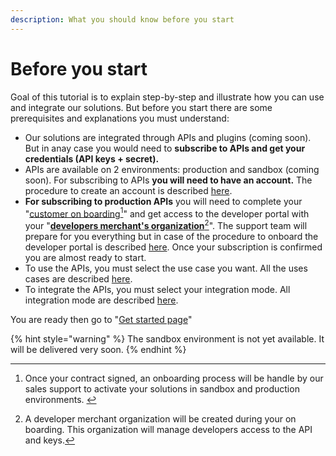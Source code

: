 ```yaml
---
description: What you should know before you start
---
```


# Before you start

Goal of this tutorial is to explain step-by-step and illustrate how you can use and integrate our solutions. But before you start there are some prerequisites and explanations you must understand:

* Our solutions are integrated through APIs and plugins (coming soon). But in anay case you would need to **subscribe to APIs and get your credentials (API keys + secret).**
* APIs are available on 2 environments: production and sandbox (coming soon). For subscribing to APIs **you will need to have an account.** The procedure to create an account is described [here](developers-docs/before-you-start/account-creation-tutorial.md).
* **For subscribing to production APIs** you will need to complete your "[customer on boarding](#user-content-fn-1)[^1]" and get access to the developer portal with your "[**developers merchant's organization**](#user-content-fn-2)[^2]". The support team will prepare for you everything but in case of the procedure to onboard the developer portal is described [here](developers-docs/before-you-start/developer-portal-onbaording.md). Once your subscription is confirmed you are almost ready to start.
* To use the APIs, you must select the use case you want. All the uses cases are described [here](broken-reference).
* To integrate the APIs, you must select your integration mode. All integration mode are described [here](broken-reference).   &#x20;

You are ready then go to "[Get started page](developers-docs/get-started/)"

{% hint style="warning" %}
The sandbox environment is not yet available. It will be delivered very soon.
{% endhint %}



[^1]: Once your contract signed, an onboarding process will be handle by our sales support to activate your solutions in sandbox and production environments. &#x20;

[^2]: A developer merchant organization will be created during your on boarding. This organization will manage developers access to the API and keys.
